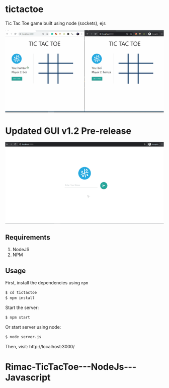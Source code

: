 # tictactoe
Tic Tac Toe game built using node (sockets), ejs

![Event Management App](https://github.com/hamzaavvan/tictactoe/blob/master/ss/tictactoev1.0.gif)

# Updated GUI v1.2 Pre-release
![Event Management App](https://github.com/hamzaavvan/tictactoe/blob/master/ss/tictactoev1.2.gif)


## Requirements
1. NodeJS
2. NPM

## Usage
First, install the dependencies using `npm`
```bash
$ cd tictactoe
$ npm install
```

Start the server:
```bash
$ npm start
```

Or start server using node:
```bash
$ node server.js
```

Then, visit: http://localhost:3000/
# Rimac-TicTacToe---NodeJs---Javascript
